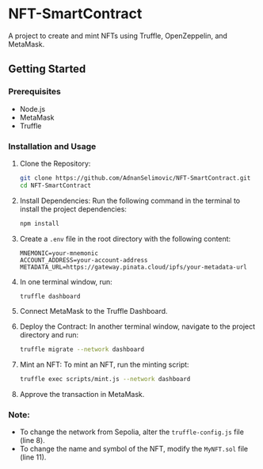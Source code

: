 # NFT-SmartContract

A project to create and mint NFTs using Truffle, OpenZeppelin, and MetaMask.

## Getting Started

### Prerequisites

- Node.js
- MetaMask
- Truffle

### Installation and Usage

1. Clone the Repository:
    ```bash
    git clone https://github.com/AdnanSelimovic/NFT-SmartContract.git
    cd NFT-SmartContract
    ```

2. Install Dependencies:
    Run the following command in the terminal to install the project dependencies:
    ```bash
    npm install
    ```

3. Create a `.env` file in the root directory with the following content:
    ```plaintext
    MNEMONIC=your-mnemonic
    ACCOUNT_ADDRESS=your-account-address
    METADATA_URL=https://gateway.pinata.cloud/ipfs/your-metadata-url
    ```

4. In one terminal window, run:
    ```bash
    truffle dashboard
    ```

5. Connect MetaMask to the Truffle Dashboard.

6. Deploy the Contract:
    In another terminal window, navigate to the project directory and run:
    ```bash
    truffle migrate --network dashboard
    ```

7. Mint an NFT:
    To mint an NFT, run the minting script:
    ```bash
    truffle exec scripts/mint.js --network dashboard
    ```

8. Approve the transaction in MetaMask.

### Note:
- To change the network from Sepolia, alter the `truffle-config.js` file (line 8).
- To change the name and symbol of the NFT, modify the `MyNFT.sol` file (line 11).
